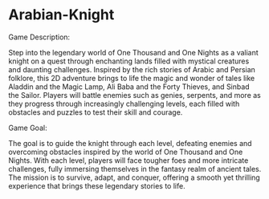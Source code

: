 # Arabian-Knight
Game Description:

Step into the legendary world of One Thousand and One Nights as a valiant knight on a quest through enchanting lands filled with mystical creatures and daunting challenges. Inspired by the rich stories of Arabic and Persian folklore, this 2D adventure brings to life the magic and wonder of tales like Aladdin and the Magic Lamp, Ali Baba and the Forty Thieves, and Sinbad the Sailor. Players will battle enemies such as genies, serpents, and more as they progress through increasingly challenging levels, each filled with obstacles and puzzles to test their skill and courage.

Game Goal:

The goal is to guide the knight through each level, defeating enemies and overcoming obstacles inspired by the world of One Thousand and One Nights. With each level, players will face tougher foes and more intricate challenges, fully immersing themselves in the fantasy realm of ancient tales. The mission is to survive, adapt, and conquer, offering a smooth yet thrilling experience that brings these legendary stories to life.
